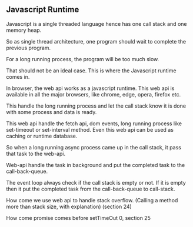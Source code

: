 ## Javascript Runtime

Javascript is a single threaded language hence has one call stack and one memory heap.

So as single thread architecture, one program should wait to complete the previous program.

For a long running process, the program will be too much slow.

That should not be an ideal case. This is where the Javascript runtime comes in.

In browser, the web api works as a javascript runtime. This web api is available in all the major browsers, like chrome, edge, opera, firefox etc.

This handle the long running process and let the call stack know it is done with some process and data is ready.

This web api handle the fetch api, dom events, long running process like set-timeout or set-interval method. Even this web api can be used as caching or runtime database.

So when a long running async process came up in the call stack, it pass that task to the web-api.

Web-api handle the task in background and put the completed task to the call-back-queue.

The event loop always check if the call stack is empty or not. If it is empty then it put the completed task from the call-back-queue to call-stack.

How come we use web api to handle stack overflow. (Calling a method more than stack size, with explanation) (section 24)

How come promise comes before setTimeOut 0, section 25
